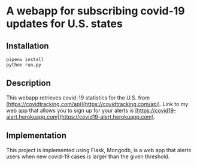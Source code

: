 # A webapp for subscribing covid-19 updates for U.S. states

## Installation

```
pipenv install
python run.py
```

## Description

This webapp retrieves covid-19 statistics for the U.S. from [https://covidtracking.com/api](https://covidtracking.com/api). Link to my web app that allows you to sign up for your alerts is [https://covid19-alert.herokuapp.com](https://covid19-alert.herokuapp.com).

## Implementation

This project is implemented using Flask, Mongodb, is a web app that alerts users when new covid-19 cases is larger than the given threshold.
